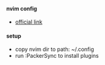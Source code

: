 #### nvim config

- [official link](https://neovim.io/)


#### setup
- copy nvim dir to path: ~/.config
- run :PackerSync to install plugins

